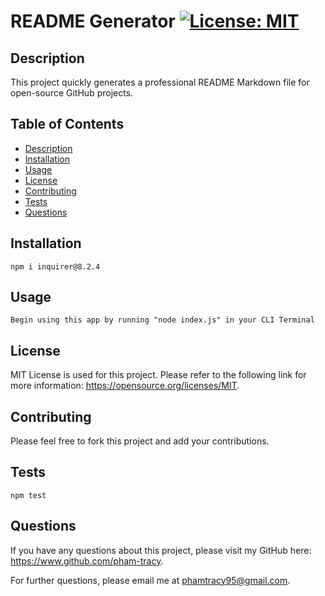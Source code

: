 # README Generator [![License: MIT](https://img.shields.io/badge/License-MIT-yellow.svg)](https://opensource.org/licenses/MIT)

## Description

This project quickly generates a professional README Markdown file for open-source GitHub projects.

## Table of Contents

- [Description](#description)
- [Installation](#installation)
- [Usage](#usage)
- [License](#license)
- [Contributing](#contributing)
- [Tests](#tests)
- [Questions](#questions)

## Installation

    npm i inquirer@8.2.4

## Usage

    Begin using this app by running "node index.js" in your CLI Terminal

## License

MIT License is used for this project. Please refer to the following link for more information: https://opensource.org/licenses/MIT.

## Contributing

Please feel free to fork this project and add your contributions.

## Tests

    npm test

## Questions

If you have any questions about this project, please visit my GitHub here: https://www.github.com/pham-tracy.

For further questions, please email me at phamtracy95@gmail.com.
